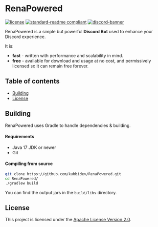 # RenaPowered
[![license](https://img.shields.io/github/license/kubbidev/RenaPowered?style=for-the-badge&color=b2204c)](LICENSE.txt)
[![standard-readme compliant](https://img.shields.io/badge/readme%20style-standard-brightgreen.svg?style=for-the-badge)](https://github.com/RichardLitt/standard-readme)
[![discord-banner](https://img.shields.io/discord/1238666127073345646?label=discord&style=for-the-badge&color=7289da)](https://discord.kubbidev.com)

RenaPowered is a simple but powerful **Discord Bot** used to enhance your Discord experience.

It is:
* **fast** - written with performance and scalability in mind.
* **free** - available for download and usage at no cost, and permissively licensed so it can remain free forever.

## Table of contents
- [Building](#building)
- [License](#license)

## Building
RenaPowered uses Gradle to handle dependencies & building.

#### Requirements
* Java 17 JDK or newer
* Git

#### Compiling from source
```sh
git clone https://github.com/kubbidev/RenaPowered.git
cd RenaPowered/
./gradlew build
```

You can find the output jars in the `build/libs` directory.

## License
This project is licensed under the [Apache License Version 2.0](LICENSE.txt).